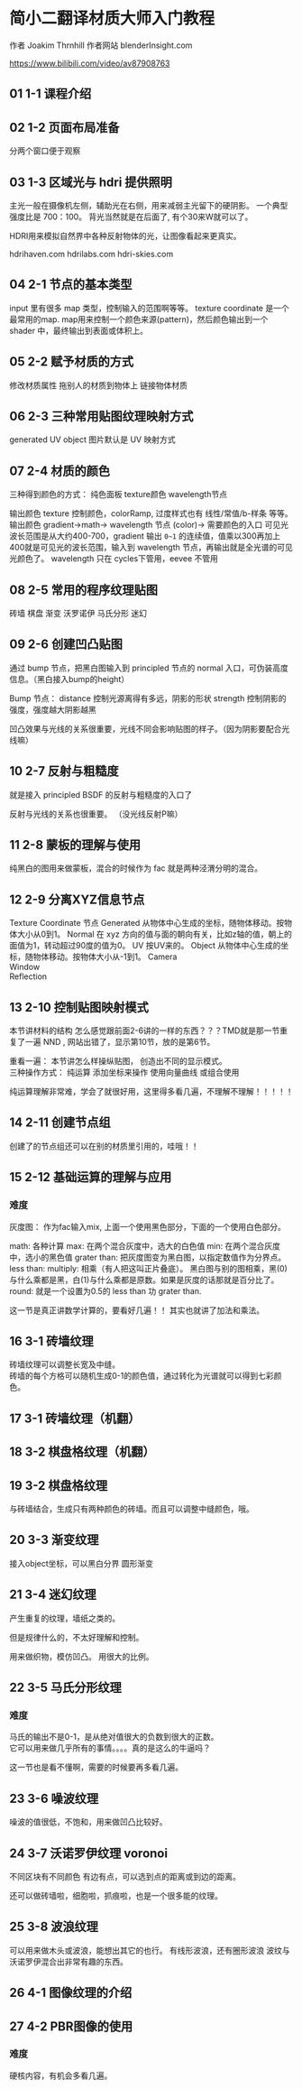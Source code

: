 # 简小二翻译材质大师入门教程
作者 Joakim Thrnhill
作者网站 blenderInsight.com

https://www.bilibili.com/video/av87908763


## 01 1-1 课程介绍

## 02 1-2 页面布局准备
分两个窗口便于观察

## 03 1-3 区域光与 hdri 提供照明
主光一般在摄像机左侧，辅助光在右侧，用来减弱主光留下的硬阴影。 一个典型强度比是 700：100。
背光当然就是在后面了, 有个30来W就可以了。

HDRI用来模拟自然界中各种反射物体的光，让图像看起来更真实。

hdrihaven.com
hdrilabs.com
hdri-skies.com


## 04 2-1 节点的基本类型
input 里有很多 map 类型，控制输入的范围啊等等。 texture coordinate 是一个最常用的map.
map用来控制一个颜色来源(pattern)，然后颜色输出到一个 shader 中，最终输出到表面或体积上。   

## 05 2-2 赋予材质的方式
修改材质属性    拖别人的材质到物体上   链接物体材质

## 06 2-3 三种常用贴图纹理映射方式
generated  UV object 
图片默认是 UV 映射方式  

## 07 2-4 材质的颜色
三种得到颜色的方式： 纯色面板  texture颜色  wavelength节点

输出颜色 texture
控制颜色，colorRamp, 过度样式也有 线性/常值/b-样条 等等。
输出颜色 gradient->math-> wavelength 节点 (color)-> 需要颜色的入口
    可见光波长范围是从大约400-700，gradient 输出 `0~1` 的连续值，值乘以300再加上400就是可见光的波长范围，输入到 wavelength 节点，再输出就是全光谱的可见光颜色了。  wavelength 只在 cycles下管用，eevee 不管用

## 08 2-5 常用的程序纹理贴图
砖墙  棋盘  渐变  沃罗诺伊  马氏分形  迷幻

## 09 2-6 创建凹凸贴图
通过 bump 节点，把黑白图输入到 principled 节点的 normal 入口，可伪装高度信息。（黑白接入bump的height）

Bump 节点：
    distance 控制光源离得有多远，阴影的形状
    strength 控制阴影的强度，强度越大阴影越黑

凹凸效果与光线的关系很重要，光线不同会影响贴图的样子。（因为阴影要配合光线嘛）

## 10 2-7 反射与粗糙度
就是接入 principled BSDF 的反射与粗糙度的入口了

反射与光线的关系也很重要。 （没光线反射P嘛）

## 11 2-8 蒙板的理解与使用
纯黑白的图用来做蒙板，混合的时候作为 fac 就是两种泾渭分明的混合。 


## 12 2-9 分离XYZ信息节点
Texture Coordinate 节点
    Generated 从物体中心生成的坐标，随物体移动。按物体大小从0到1。
    Normal 在 xyz 方向的值与面的朝向有关，比如z轴的值，朝上的面值为1，转动超过90度的值为0。
    UV  按UV来的。
    Object 从物体中心生成的坐标，随物体移动。按物体大小从-1到1。
    Camera  
    Window   
    Reflection  

## 13 2-10 控制贴图映射模式
本节讲材料的结构 
怎么感觉跟前面2-6讲的一样的东西？？？TMD就是那一节重复了一遍
NND , 网站出错了，显示第10节，放的是第6节。 

重看一遍：
本节讲怎么样操纵贴图， 创造出不同的显示模式。  
三种操作方式： 纯运算 添加坐标来操作  使用向量曲线 或组合使用

纯运算理解非常难，学会了就很好用，这里得多看几遍，不理解不理解！！！！！

## 14 2-11 创建节点组

创建了的节点组还可以在别的材质里引用的，哇哦！！

## 15 2-12 基础运算的理解与应用
### 难度
灰度图： 作为fac输入mix, 上面一个使用黑色部分，下面的一个使用白色部分。  

math: 各种计算
    max: 在两个混合灰度中，选大的白色值
    min: 在两个混合灰度中，选小的黑色值
    grater than: 把灰度图变为黑白图，以指定数值作为分界点。  
    less than:
    multiply: 相乘（有人把这叫正片叠底）。 黑白图与别的图相乘，黑(0)与什么乘都是黑，白(1)与什么乘都是原数。如果是灰度的话那就是百分比了。
    round: 就是一个设置为0.5的 less than 功 grater than. 


这一节是真正讲数学计算的，要看好几遍！！  其实也就讲了加法和乘法。


## 16 3-1 砖墙纹理
砖墙纹理可以调整长宽及中缝。  
砖墙的每个方格可以随机生成0-1的颜色值，通过转化为光谱就可以得到七彩颜色。  

## 17 3-1 砖墙纹理（机翻）
## 18 3-2 棋盘格纹理（机翻）
## 19 3-2 棋盘格纹理
与砖墙结合，生成只有两种颜色的砖墙。而且可以调整中缝颜色，哦。

## 20 3-3 渐变纹理
接入object坐标，可以黑白分界
圆形渐变

## 21 3-4 迷幻纹理
产生重复的纹理，墙纸之类的。  

但是规律什么的，不太好理解和控制。  

用来做织物，模仿凹凸。 用很大的比例。

## 22 3-5 马氏分形纹理
### 难度
马氏的输出不是0-1，是从绝对值很大的负数到很大的正数。  
它可以用来做几乎所有的事情。。。。真的是这么的牛逼吗？

这一节也是看不懂啊，需要的时候要再多看几遍。 

## 23 3-6 噪波纹理
噪波的值很低，不饱和，用来做凹凸比较好。 

## 24 3-7 沃诺罗伊纹理 voronoi
不同区块有不同颜色
有边有点，可以选到点的距离或到边的距离。 

还可以做砖墙啦，细胞啦，抓痕啦，也是一个很多能的纹理。 

## 25 3-8 波浪纹理
可以用来做木头或波浪，能想出其它的也行。 
有线形波浪，还有圈形波浪
波纹与沃诺罗伊混合出非常有趣的东西。  

## 26 4-1 图像纹理的介绍

## 27 4-2 PBR图像的使用
### 难度
硬核内容，有机会多看几遍。





